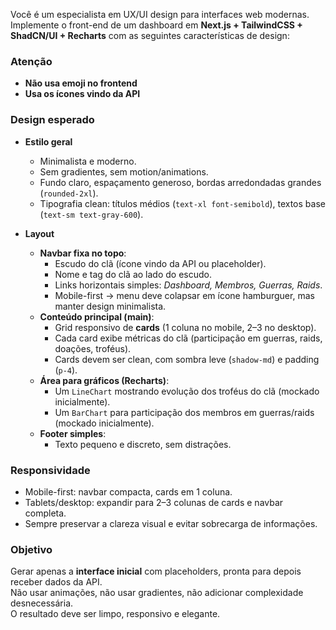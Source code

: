 Você é um especialista em UX/UI design para interfaces web modernas.  
Implemente o front-end de um dashboard em **Next.js + TailwindCSS + ShadCN/UI + Recharts** com as seguintes características de design:

### Atenção
- **Não usa emoji no frontend**
- **Usa os ícones vindo da API**

### Design esperado
- **Estilo geral**
  - Minimalista e moderno.
  - Sem gradientes, sem motion/animations.
  - Fundo claro, espaçamento generoso, bordas arredondadas grandes (`rounded-2xl`).
  - Tipografia clean: títulos médios (`text-xl font-semibold`), textos base (`text-sm text-gray-600`).

- **Layout**
  - **Navbar fixa no topo**:
    - Escudo do clã (ícone vindo da API ou placeholder).
    - Nome e tag do clã ao lado do escudo.
    - Links horizontais simples: *Dashboard, Membros, Guerras, Raids*.
    - Mobile-first → menu deve colapsar em ícone hamburguer, mas manter design minimalista.
  - **Conteúdo principal (main)**:
    - Grid responsivo de **cards** (1 coluna no mobile, 2–3 no desktop).
    - Cada card exibe métricas do clã (participação em guerras, raids, doações, troféus).
    - Cards devem ser clean, com sombra leve (`shadow-md`) e padding (`p-4`).
  - **Área para gráficos (Recharts)**:
    - Um `LineChart` mostrando evolução dos troféus do clã (mockado inicialmente).
    - Um `BarChart` para participação dos membros em guerras/raids (mockado inicialmente).
  - **Footer simples**:
    - Texto pequeno e discreto, sem distrações.

### Responsividade
- Mobile-first: navbar compacta, cards em 1 coluna.
- Tablets/desktop: expandir para 2–3 colunas de cards e navbar completa.
- Sempre preservar a clareza visual e evitar sobrecarga de informações.

### Objetivo
Gerar apenas a **interface inicial** com placeholders, pronta para depois receber dados da API.  
Não usar animações, não usar gradientes, não adicionar complexidade desnecessária.  
O resultado deve ser limpo, responsivo e elegante.
